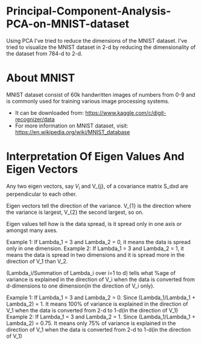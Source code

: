 # Principal-Component-Analysis-PCA-on-MNIST-dataset
Using PCA I've tried to reduce the dimensions of the MNIST dataset. I've tried to visualize the MNIST dataset in 2-d by reducing the dimensionality of the dataset from 784-d to 2-d.
# About MNIST
MNIST dataset consist of 60k handwritten images of numbers from 0-9 and is commonly used for training various image processing systems.
- It can be downloaded from: https://www.kaggle.com/c/digit-recognizer/data
- For more information on MNIST dataset, visit: https://en.wikipedia.org/wiki/MNIST_database
# Interpretation Of Eigen Values And Eigen Vectors
Any two eigen vectors, say $V_i$ and V_{j}, of a covariance matrix S_dxd are perpendicular to each other.

Eigen vectors tell the direction of the variance. V_{1} is the direction where the variance is largest, V_{2} the second largest, so on.

Eigen values tell how is the data spread, is it spread only in one axis or amongst many axes. 

Example 1: If Lambda_1 = 3 and Lambda_2 = 0, it means the data is spread only in one dimension.
Example 2: If Lambda_1 = 3 and Lambda_2 = 1, it means the data is spread in two dimensions and it is spread more in the direction of V_1 than V_2.

(Lambda_i/Summation of Lambda_i over i=1 to d) tells what %age of variance is explained in the direction  of V_i when the data is converted from d-dimensions to one dimension(in the direction of V_i only).

Example 1: If Lambda_1 = 3 and Lambda_2 = 0. Since (Lambda_1/Lambda_1 +                  Lambda_2) = 1. It means 100% of variance is explained in the                  direction of V_1 when the data is converted from 2-d to 1-d(in the            direction of V_1)
Example 2: If Lambda_1 = 3 and Lambda_2 = 1. Since (Lambda_1/Lambda_1 +                  Lambda_2) = 0.75. It means only 75% of variance is explained in               the direction of V_1 when the data is converted from 2-d to 1-d(in            the direction of V_1)
